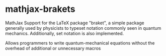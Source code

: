 # mathjax-brakets

MathJax Support for the LaTeX package "braket", a simple package generally used by physicists to typeset notation 
commonly seen in quantum mechanics. Additionally, set notation is also implemented.

Allows programmers to write quantum-mechanical equations without the overhead of additional or unnecessary macros

